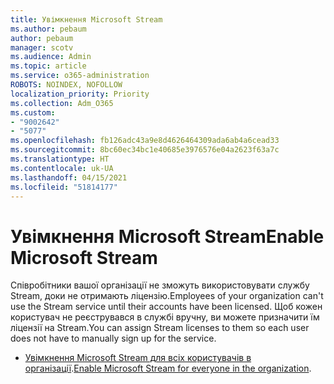 ```yaml
---
title: Увімкнення Microsoft Stream
ms.author: pebaum
author: pebaum
manager: scotv
ms.audience: Admin
ms.topic: article
ms.service: o365-administration
ROBOTS: NOINDEX, NOFOLLOW
localization_priority: Priority
ms.collection: Adm_O365
ms.custom:
- "9002642"
- "5077"
ms.openlocfilehash: fb126adc43a9e8d4626464309ada6ab4a6cead33
ms.sourcegitcommit: 8bc60ec34bc1e40685e3976576e04a2623f63a7c
ms.translationtype: HT
ms.contentlocale: uk-UA
ms.lasthandoff: 04/15/2021
ms.locfileid: "51814177"
---
```

# <a name="enable-microsoft-stream"></a><span data-ttu-id="583c0-102">Увімкнення Microsoft Stream</span><span class="sxs-lookup"><span data-stu-id="583c0-102">Enable Microsoft Stream</span></span>

<span data-ttu-id="583c0-103">Співробітники вашої організації не зможуть використовувати службу Stream, доки не отримають ліцензію.</span><span class="sxs-lookup"><span data-stu-id="583c0-103">Employees of your organization can't use the Stream service until their accounts have been licensed.</span></span> <span data-ttu-id="583c0-104">Щоб кожен користувач не реєструвався в службі вручну, ви можете призначити їм ліцензії на Stream.</span><span class="sxs-lookup"><span data-stu-id="583c0-104">You can assign Stream licenses to them so each user does not have to manually sign up for the service.</span></span>

- <span data-ttu-id="583c0-105">[Увімкнення Microsoft Stream для всіх користувачів в організації](https://docs.microsoft.com/stream/assign-user-licenses).</span><span class="sxs-lookup"><span data-stu-id="583c0-105">[Enable Microsoft Stream for everyone in the organization](https://docs.microsoft.com/stream/assign-user-licenses).</span></span>

